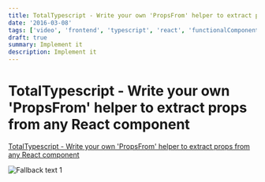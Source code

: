 ```yaml
---
title: TotalTypescript - Write your own 'PropsFrom' helper to extract props from any React component
date: '2016-03-08'
tags: ['video', 'frontend', 'typescript', 'react', 'functionalComponent', 'classComponent', 'read', 'withResume']
draft: true
summary: Implement it
description: Implement it
---
```


# TotalTypescript - Write your own 'PropsFrom' helper to extract props from any React component


[TotalTypescript - Write your own 'PropsFrom' helper to extract props from any React component](https://www.totaltypescript.com/tips/write-your-own-propsfrom-helper-to-extract-props-from-any-react-component)


![Fallback text 1](/static/assets/pasted-image-20221011205001.png)


